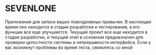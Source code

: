 # SEVENLONE
Приложение для записи ваших повседневных привычек. В настоящее время оно находится в стадии разработки и тестирования, а его функции все еще улучшаются. Текущий проект все еще находится в стадии разработки, и текущий этап в основном предназначен для проверки целостности системы и непрерывности интерфейса. Если у вас возникнут проблемы во время теста, свяжитесь со мной
